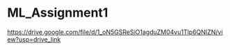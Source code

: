 # ML_Assignment1
https://drive.google.com/file/d/1_oN5GSReSiO1agduZM04vu1Tlp6QNIZN/view?usp=drive_link
